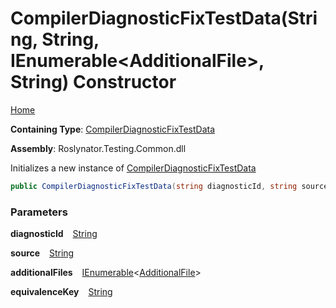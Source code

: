 # CompilerDiagnosticFixTestData\(String, String, IEnumerable\<AdditionalFile\>, String\) Constructor

[Home](../../../../README.md)

**Containing Type**: [CompilerDiagnosticFixTestData](../README.md)

**Assembly**: Roslynator\.Testing\.Common\.dll

  
Initializes a new instance of [CompilerDiagnosticFixTestData](../README.md)

```csharp
public CompilerDiagnosticFixTestData(string diagnosticId, string source, System.Collections.Generic.IEnumerable<Roslynator.Testing.AdditionalFile> additionalFiles = null, string equivalenceKey = null)
```

### Parameters

**diagnosticId** &ensp; [String](https://docs.microsoft.com/en-us/dotnet/api/system.string)

**source** &ensp; [String](https://docs.microsoft.com/en-us/dotnet/api/system.string)

**additionalFiles** &ensp; [IEnumerable](https://docs.microsoft.com/en-us/dotnet/api/system.collections.generic.ienumerable-1)\<[AdditionalFile](../../AdditionalFile/README.md)\>

**equivalenceKey** &ensp; [String](https://docs.microsoft.com/en-us/dotnet/api/system.string)